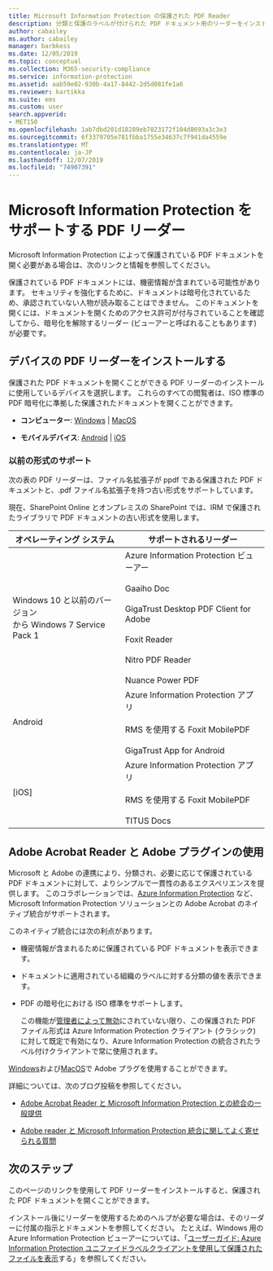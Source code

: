 ```yaml
---
title: Microsoft Information Protection の保護された PDF Reader
description: 分類と保護のラベルが付けられた PDF ドキュメント用のリーダーをインストールする
author: cabailey
ms.author: cabailey
manager: barbkess
ms.date: 12/05/2019
ms.topic: conceptual
ms.collection: M365-security-compliance
ms.service: information-protection
ms.assetid: aab59e02-930b-4a17-8442-2d5d081fe1a6
ms.reviewer: kartikka
ms.suite: ems
ms.custom: user
search.appverid:
- MET150
ms.openlocfilehash: 1ab7dbd201d18289eb7823172f104d8693a3c3e3
ms.sourcegitcommit: 6f3379705e781fbba1755e34637c7f941da4559e
ms.translationtype: MT
ms.contentlocale: ja-JP
ms.lasthandoff: 12/07/2019
ms.locfileid: "74907391"
---
```

# <a name="pdf-readers-that-support-microsoft-information-protection"></a>Microsoft Information Protection をサポートする PDF リーダー

Microsoft Information Protection によって保護されている PDF ドキュメントを開く必要がある場合は、次のリンクと情報を参照してください。

保護されている PDF ドキュメントには、機密情報が含まれている可能性があります。 セキュリティを強化するために、ドキュメントは暗号化されているため、承認されていない人物が読み取ることはできません。 このドキュメントを開くには、ドキュメントを開くためのアクセス許可が付与されていることを確認してから、暗号化を解除するリーダー (ビューアーと呼ばれることもあります) が必要です。

## <a name="install-pdf-readers-for-your-device"></a>デバイスの PDF リーダーをインストールする

保護された PDF ドキュメントを開くことができる PDF リーダーのインストールに使用しているデバイスを選択します。 これらのすべての閲覧者は、ISO 標準の PDF 暗号化に準拠した保護されたドキュメントを開くことができます。

- **コンピューター**: [Windows](protected-pdf-readers-windows.md) | [MacOS](protected-pdf-readers-mac.md)

- **モバイルデバイス**: [Android](protected-pdf-readers-android.md) | [iOS](protected-pdf-readers-ios.md)

### <a name="support-for-previous-formats"></a>以前の形式のサポート

次の表の PDF リーダーは、ファイル名拡張子が ppdf である保護された PDF ドキュメントと、.pdf ファイル名拡張子を持つ古い形式をサポートしています。 

現在、SharePoint Online とオンプレミスの SharePoint では、IRM で保護されたライブラリで PDF ドキュメントの古い形式を使用します。


|オペレーティング システム|サポートされるリーダー|
|----------------|-----------------------------------|
|Windows 10 と以前のバージョン<br />から Windows 7 Service Pack 1|Azure Information Protection ビューアー<br /><br />Gaaiho Doc<br /><br />GigaTrust Desktop PDF Client for Adobe<br /><br />Foxit Reader<br /><br />Nitro PDF Reader<br /><br /> Nuance Power PDF|
|Android|Azure Information Protection アプリ<br /><br />RMS を使用する Foxit MobilePDF<br /><br />GigaTrust App for Android|
|[iOS]|Azure Information Protection アプリ<br /><br />RMS を使用する Foxit MobilePDF<br /><br />TITUS Docs|

## <a name="using-adobe-acrobat-reader-with-the-adobe-plug-in"></a>Adobe Acrobat Reader と Adobe プラグインの使用

Microsoft と Adobe の連携により、分類され、必要に応じて保護されている PDF ドキュメントに対して、よりシンプルで一貫性のあるエクスペリエンスを提供します。 このコラボレーションでは、[Azure Information Protection](../what-is-information-protection.md) など、Microsoft Information Protection ソリューションとの Adobe Acrobat のネイティブ統合がサポートされます。 

このネイティブ統合には次の利点があります。

- 機密情報が含まれるために保護されている PDF ドキュメントを表示できます。

- ドキュメントに適用されている組織のラベルに対する分類の値を表示できます。

- PDF の暗号化における ISO 標準をサポートします。
    
    この機能が[管理者によって無効](client-admin-guide-customizations.md#dont-protect-pdf-files-by-using-the-iso-standard-for-pdf-encryption)にされていない限り、この保護された PDF ファイル形式は Azure Information Protection クライアント (クラシック) に対して既定で有効になり、Azure Information Protection の統合されたラベル付けクライアントで常に使用されます。

[Windows](protected-pdf-readers-windows.md)および[MacOS](protected-pdf-readers-mac.md)で Adobe プラグを使用することができます。

詳細については、次のブログ投稿を参照してください。 

- [Adobe Acrobat Reader と Microsoft Information Protection との統合の一般提供](https://techcommunity.microsoft.com/t5/Azure-Information-Protection/General-Availability-of-Adobe-Acrobat-Reader-Integration-with/ba-p/298396)

- [Adobe reader と Microsoft Information Protection 統合に関してよく寄せられる質問](https://techcommunity.microsoft.com/t5/Microsoft-Information-Protection/Adobe-reader-and-Microsoft-Information-Protection-integration/ba-p/482219)

## <a name="next-steps"></a>次のステップ

このページのリンクを使用して PDF リーダーをインストールすると、保護された PDF ドキュメントを開くことができます。

インストール後にリーダーを使用するためのヘルプが必要な場合は、そのリーダーに付属の指示とドキュメントを参照してください。 たとえば、Windows 用の Azure Information Protection ビューアーについては、「[ユーザーガイド: Azure Information Protection ユニファイドラベルクライアントを使用して保護されたファイルを表示](clientv2-view-use-files.md)する」を参照してください。
